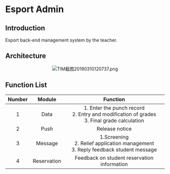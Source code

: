 # Esport Admin

## Introduction

Esport back-end management system by the teacher.

## Architecture

<div align="center">

![TIM截图20190310120737.png](https://i.loli.net/2019/03/10/5c848da00732f.png)

</div>

## Function List

| Number |   Module    |                                             Function                                             |
| :----: | :---------: | :----------------------------------------------------------------------------------------------: |
|   1    |    Data     | 1. Enter the punch record <br>2. Entry and modification of grades <br>3. Final grade calculation |
|   2    |    Push     |                                          Release notice                                          |
|   3    |   Message   |                         1.Screening<br/>2. Relief application management <br>3. Reply  feedback student message |
|   4    | Reservation |                           Feedback on student reservation information                            |
